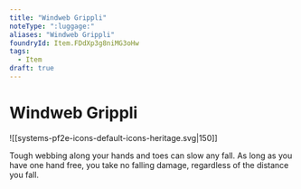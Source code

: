 ```yaml
---
title: "Windweb Grippli"
noteType: ":luggage:"
aliases: "Windweb Grippli"
foundryId: Item.FDdXp3g8niMG3oHw
tags:
  - Item
draft: true
---
```


# Windweb Grippli
![[systems-pf2e-icons-default-icons-heritage.svg|150]]

Tough webbing along your hands and toes can slow any fall. As long as you have one hand free, you take no falling damage, regardless of the distance you fall.
